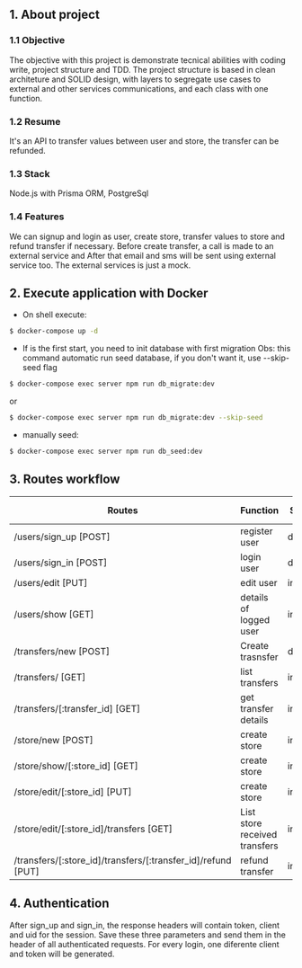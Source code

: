 ## 1. About project
### 1.1 Objective
The objective with this project is demonstrate tecnical abilities with coding write, project structure and TDD. The project structure is based in clean architeture and SOLID design, with layers to segregate use cases to external and other services communications, and each class with one function.

### 1.2 Resume
It's an API to transfer values between user and store, the transfer can be refunded.

### 1.3 Stack
Node.js with Prisma ORM, PostgreSql

### 1.4 Features
We can signup and login as user, create store, transfer values to store and refund transfer if necessary. Before create transfer, a call is made to an external service and After that email and sms will be sent using external service too. The external services is just a mock.

## 2. Execute application with Docker

- On shell execute: 
```bash
$ docker-compose up -d
``` 

- If is the first start, you need to init database with first migration
Obs: this command automatic run seed database, if you don't want it, use --skip-seed flag
```bash
$ docker-compose exec server npm run db_migrate:dev
```
or
```bash
$ docker-compose exec server npm run db_migrate:dev --skip-seed
```

- manually seed:
```bash
$ docker-compose exec server npm run db_seed:dev
```

## 3. Routes workflow
| Routes        | Function      | Status        | Need authentication |
| ------------- | ------------- | ------------- | ------------- |
| /users/sign_up [POST]    | register user  |  done    | no |
| /users/sign_in [POST]  | login user  | done  | no |
| /users/edit [PUT]    | edit user  | in_work  | yes |
| /users/show [GET]    | details of logged user  | in_work  | yes |
| /transfers/new [POST]  | Create trasnsfer  | done  | yes |
| /transfers/ [GET]  | list transfers  | in_work  | yes |
| /transfers/[:transfer_id] [GET]  | get transfer details  | in_work  | yes |
| /store/new [POST]  | create store  | in_work  | yes |
| /store/show/[:store_id] [GET]  | create store  | in_work  | yes |
| /store/edit/[:store_id] [PUT]  | create store  | in_work  | yes |
| /store/edit/[:store_id]/transfers [GET]  | List store received transfers | in_work  | yes |
| /transfers/[:store_id]/transfers/[:transfer_id]/refund [PUT]  | refund transfer  | in_work  | yes |


## 4. Authentication
After sign_up and sign_in, the response headers will contain token, client and uid for the session. Save these three parameters and send them in the header of all authenticated requests. For every login, one diferente client and token will be generated.
